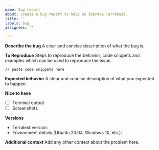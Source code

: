 ```yaml
---
name: Bug report
about: Create a bug report to help us improve Terratest.
title: ''
labels: bug
assignees: ''

---
```


**Describe the bug**
A clear and concise description of what the bug is.

**To Reproduce**
Steps to reproduce the behavior, code snippets and examples which can be used to reproduce the issue.

```hcl
// paste code snippets here
```

**Expected behavior**
A clear and concise description of what you expected to happen.

**Nice to have**
- [ ] Terminal output
- [ ] Screenshots

**Versions**
- Terratest version:
- Environment details (Ubuntu 20.04, Windows 10, etc.):

**Additional context**
Add any other context about the problem here.